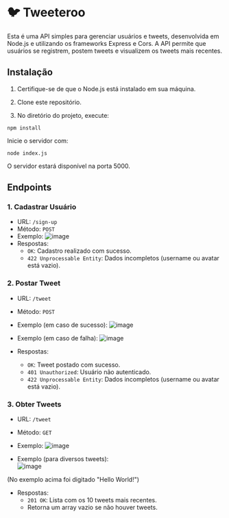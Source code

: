 # 🐦 Tweeteroo
Esta é uma API simples para gerenciar usuários e tweets, desenvolvida em Node.js e utilizando os frameworks Express e Cors.
A API permite que usuários se registrem, postem tweets e visualizem os tweets mais recentes.

## Instalação

1. Certifique-se de que o Node.js está instalado em sua máquina.

2. Clone este repositório.

3. No diretório do projeto, execute:
```
npm install
```
Inicie o servidor com:
```
node index.js
```
O servidor estará disponível na porta 5000.

## Endpoints
### 1. Cadastrar Usuário
- URL: `/sign-up`
- Método: `POST`
- Exemplo:
![image](https://github.com/user-attachments/assets/6115a40f-2f9e-4182-96db-9a8c49cd6cc9)
- Respostas:
  - `OK`: Cadastro realizado com sucesso.
  - `422 Unprocessable Entity`: Dados incompletos (username ou avatar está vazio).

### 2. Postar Tweet
- URL: `/tweet`
- Método: `POST`
- Exemplo (em caso de sucesso):
![image](https://github.com/user-attachments/assets/0ef0c3a3-c774-434e-bfa1-422886231947)

- Exemplo (em caso de falha):
![image](https://github.com/user-attachments/assets/aec32d37-c34a-4245-bf7b-ea1686bb0835)

- Respostas:
  - `OK`: Tweet postado com sucesso.
  - `401 Unauthorized`: Usuário não autenticado.
  - `422 Unprocessable Entity`: Dados incompletos (username ou avatar está vazio).

### 3. Obter Tweets
- URL: `/tweet`
- Método: `GET`
- Exemplo:
![image](https://github.com/user-attachments/assets/9823079c-668d-4f16-b843-7196791a4fe7)

- Exemplo (para diversos tweets):  
![image](https://github.com/user-attachments/assets/6a65751d-cfd9-467f-a0af-788960dedea9)

(No exemplo acima foi digitado "Hello World!")

- Respostas:
  - `201 OK`: Lista com os 10 tweets mais recentes.
  - Retorna um array vazio se não houver tweets.
